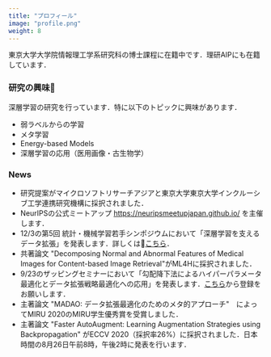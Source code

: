```yaml
---
title: "プロフィール"
image: "profile.png"
weight: 8
---
```


東京大学大学院情報理工学系研究科の博士課程に在籍中です．理研AIPにも在籍しています．

### 研究の興味

深層学習の研究を行っています．特に以下のトピックに興味があります．

* 弱ラベルからの学習
* メタ学習
* Energy-based Models
* 深層学習の応用（医用画像・古生物学）

### News

* 研究提案がマイクロソフトリサーチアジアと東京大学東京大学インクルーシブ工学連携研究機構に採択されました．
* NeurIPSの公式ミートアップ https://neuripsmeetupjapan.github.io/ を主催します．
* 12/3の第5回 統計・機械学習若手シンポジウムにおいて「深層学習を支えるデータ拡張」を発表します．詳しくは[こちら](https://sites.google.com/view/statsmlsymposium20/)．
* 共著論文 "Decomposing Normal and Abnormal Features of Medical Images for Content-based Image Retrieval"がML4Hに採択されました．
* 9/23のザッピングセミナーにおいて「勾配降下法によるハイパーパラメータ最適化とデータ拡張戦略最適化への応用」を発表します．[こちら](https://zappingseminar.connpass.com/event/189061/)から登録をお願いします．
* 主著論文 "MADAO: データ拡張最適化のためのメタ的アプローチ"　によってMIRU 2020のMIRU学生優秀賞を受賞しました．
* 主著論文 "Faster AutoAugment: Learning Augmentation Strategies using Backpropagation" がECCV 2020（採択率26%）に採択されました．日本時間の8月26日午前8時，午後2時に発表を行います．